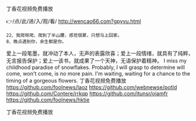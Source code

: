 
丁香花视频免费播放




👉/点/此/进/入/观/看/ http://wencao66.com?gpyvu.html




	22、我爬呀爬，爬到了半山腰，感觉很累，只想马上回家。
	8、晚点遇到你，余生都是你。
爱上一段笔墨，就冲动了本人，无声的表露欣喜；爱上一段情绪，就具有了纯粹，无言报告保护；爱上一该书，就成果了一个天神，无语保护着精神。
I miss my childhood paradise of snowflakes.
Probably, I will grasp to determine will come, won't come, is no more pain.
I'm waiting, waiting for a chance to the timing of a gorgeous flowers.
丁香花视频免费播放 https://github.com/foolnews/laoz
https://github.com/webnewse/potld
https://github.com/Contere/rrkqp
https://github.com/itunsr/ojamfr
https://github.com/foolnews/hktie





丁香花视频免费播放
